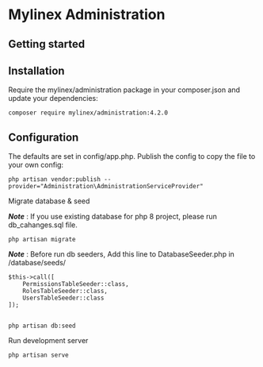 
# Mylinex Administration
## Getting started

## Installation

Require the mylinex/administration package in your composer.json and update your dependencies:

    composer require mylinex/administration:4.2.0

## Configuration

The defaults are set in config/app.php. Publish the config to copy the file to your own config:

    php artisan vendor:publish --provider="Administration\AdministrationServiceProvider"

Migrate database & seed

***Note*** : If you use existing database for php 8 project, please run db_cahanges.sql file.
    
    php artisan migrate

***Note*** : Before run db seeders,
Add this line to DatabaseSeeder.php in /database/seeds/

    $this->call([
        PermissionsTableSeeder::class,
        RolesTableSeeder::class,
        UsersTableSeeder::class
    ]);


    php artisan db:seed

Run development server

    php artisan serve


